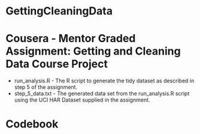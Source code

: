 # GettingCleaningData
Cousera - Mentor Graded Assignment: Getting and Cleaning Data Course Project
=========================================
- run_analysis.R - The R script to generate the tidy dataset as described in step 5 of the assignment.
- step_5_data.txt - The generated data set from the run_analysis.R script using the UCI HAR Dataset supplied in the assignment.

Codebook
=========================================

